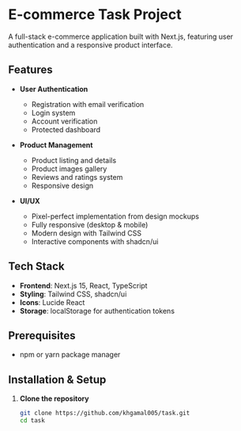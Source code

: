 # E-commerce Task Project

A full-stack e-commerce application built with Next.js, featuring user authentication and a responsive product interface.

## Features

- **User Authentication**
  - Registration with email verification
  - Login system
  - Account verification
  - Protected dashboard

- **Product Management**
  - Product listing and details
  - Product images gallery
  - Reviews and ratings system
  - Responsive design

- **UI/UX**
  - Pixel-perfect implementation from design mockups
  - Fully responsive (desktop & mobile)
  - Modern design with Tailwind CSS
  - Interactive components with shadcn/ui

## Tech Stack

- **Frontend**: Next.js 15, React, TypeScript
- **Styling**: Tailwind CSS, shadcn/ui
- **Icons**: Lucide React
- **Storage**: localStorage for authentication tokens

## Prerequisites

- npm or yarn package manager

## Installation & Setup

1. **Clone the repository**
   ```bash
   git clone https://github.com/khgamal005/task.git
   cd task